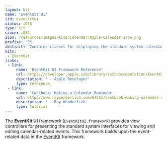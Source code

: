 ```yaml
---
layout: kit
name: 'EventKit UI'
iid: eventkitui
status: iOS8
type: kit
since: iOS4
icon: /resources/images/kits/Calendar/Apple-Calendar-Icon.png
prefixe: 'EK'
abstract: "Contains classes for displaying the standard system calendar interfaces."
kits:
 - EventKit
links:
 - link:
     name: 'EventKit UI Framework Reference'
     url: https://developer.apple.com/library/ios/documentation/EventKitUI/Reference/EventKitUIFrameworkRef/index.html
     description: ' - Apple Developer'
     type: reference
 - link:
     name: 'Cookbook: Making a Calendar Reminder'
     url: http://www.raywenderlich.com/64513/cookbook-making-calendar-reminder
     description: ' - Ray Wenderlich'
     type: tutorial
---
```


The **EventKit UI** framework (`EventKitUI.framework`) provides view controllers for presenting the standard system interfaces for viewing and editing calendar-related events. This framework builds upon the event-related data in the [EventKit](/EventKit) framework.

